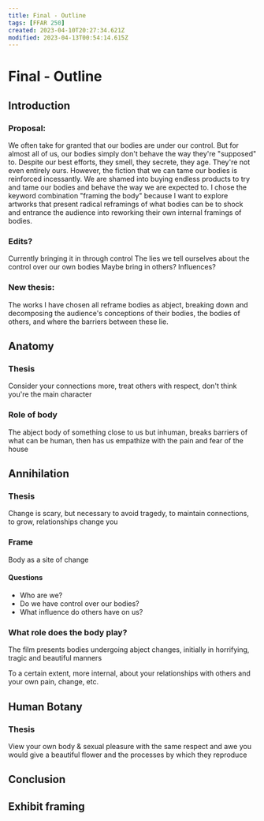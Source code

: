 ```yaml
---
title: Final - Outline
tags: [FFAR 250]
created: 2023-04-10T20:27:34.621Z
modified: 2023-04-13T00:54:14.615Z
---
```


# Final - Outline

## Introduction

### Proposal: 
We often take for granted that our bodies are under our control. But for almost all of us, our bodies simply don't behave the way they're "supposed" to. Despite our best efforts, they smell, they secrete, they age. They're not even entirely ours. However, the fiction that we can tame our bodies is reinforced incessantly. We are shamed into buying endless products to try and tame our bodies and behave the way we are expected to. I chose the keyword combination "framing the body" because I want to explore artworks that present radical reframings of what bodies can be to shock and entrance the audience into reworking their own internal framings of bodies.

### Edits?
Currently bringing it in through control
The lies we tell ourselves about the control over our own bodies
Maybe bring in others?
Influences?

### New thesis:
The works I have chosen all reframe bodies as abject, breaking down and decomposing the audience's conceptions of their bodies, the bodies of others, and where the barriers between these lie. 

## Anatomy
### Thesis
Consider your connections more, treat others with respect, don't think you're the main character 

### Role of body
The abject body of something close to us but inhuman, breaks barriers of what can be human, then has us empathize with the pain and fear of the house

## Annihilation
### Thesis
Change is scary, but necessary to avoid tragedy, to maintain connections, to grow, relationships change you

### Frame
Body as a site of change

#### Questions
- Who are we?
- Do we have control over our bodies?
- What influence do others have on us?

### What role does the body play?
The film presents bodies undergoing abject changes, initially in horrifying, tragic and beautiful manners

To a certain extent, more internal, about your relationships with others and your own pain, change, etc.

## Human Botany
### Thesis
View your own body & sexual pleasure with the same respect and awe you would give a beautiful flower and the processes by which they reproduce

## Conclusion


## Exhibit framing


